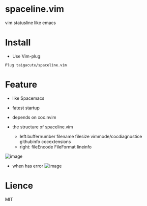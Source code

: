 # spaceline.vim

vim statusline like emacs

# Install

- Use Vim-plug

```
Plug taigacute/spaceline.vim
```

# Feature

- like Spacemacs
- fatest startup
- depends on coc.nvim

- the structure of spaceline.vim
  - left:buffernumber filename filesize vimmode/cocdiagnostice githubinfo cocextensions
  - right: fileEncode FileFormat lineinfo

![image](https://github.com/taigacute/IMG/blob/master/spaceline/spaceline.png)

- when has error
  ![image](https://github.com/taigacute/IMG/blob/master/spaceline/error.png)

# Lience

MIT
